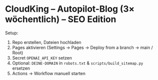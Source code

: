 # CloudKing – Autopilot-Blog (3× wöchentlich) – SEO Edition
Setup:
1) Repo erstellen, Dateien hochladen
2) Pages aktivieren (Settings → Pages → Deploy from a branch → main / Root)
3) Secret `OPENAI_API_KEY` setzen
4) Optional: `DEINE-DOMAIN` in `robots.txt` & `scripts/build_sitemap.py` ersetzen
5) Actions → Workflow manuell starten
